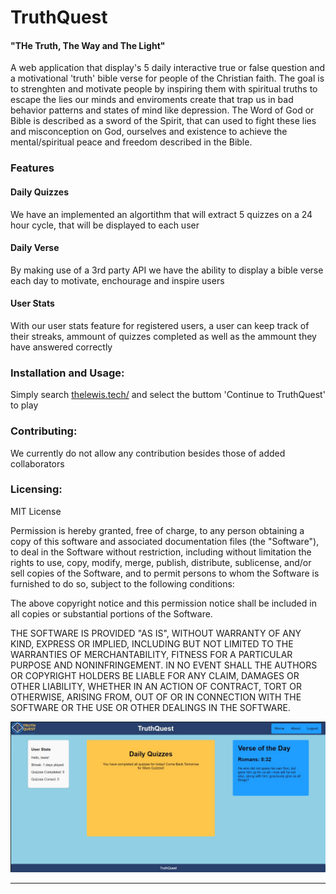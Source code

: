 # TruthQuest
#### "THe Truth, The Way and The Light"
A web application that display's 5 daily interactive true or false question and a motivational 'truth' bible verse for people of the Christian faith. The goal is to strenghten and motivate people by inspiring them with spiritual truths to escape the lies our minds and enviroments create that trap us in bad behavior patterns and states of mind like depression. The Word of God or Bible is described as a sword of the Spirit, that can used to fight these lies and misconception on God, ourselves and existence to achieve the mental/spiritual peace and freedom described in the Bible.

### Features
#### Daily Quizzes
We have an implemented an algortithm that will extract 5 quizzes on a 24 hour cycle, that will be displayed to each user

#### Daily Verse
By making use of a 3rd party API we have the ability to display a bible verse each day to motivate, enchourage and inspire users

#### User Stats
With our user stats feature for registered users, a user can keep track of their streaks, ammount of quizzes completed as well as the ammount they have answered correctly

### Installation and Usage:
Simply search [thelewis.tech/](http://thelewis.tech) and select the buttom 'Continue to TruthQuest' to play

### Contributing:
We currently do not allow any contribution besides those of added collaborators

### Licensing:
MIT License

Permission is hereby granted, free of charge, to any person obtaining a copy
of this software and associated documentation files (the "Software"), to deal
in the Software without restriction, including without limitation the rights
to use, copy, modify, merge, publish, distribute, sublicense, and/or sell
copies of the Software, and to permit persons to whom the Software is
furnished to do so, subject to the following conditions:

The above copyright notice and this permission notice shall be included in all
copies or substantial portions of the Software.

THE SOFTWARE IS PROVIDED "AS IS", WITHOUT WARRANTY OF ANY KIND, EXPRESS OR
IMPLIED, INCLUDING BUT NOT LIMITED TO THE WARRANTIES OF MERCHANTABILITY,
FITNESS FOR A PARTICULAR PURPOSE AND NONINFRINGEMENT. IN NO EVENT SHALL THE
AUTHORS OR COPYRIGHT HOLDERS BE LIABLE FOR ANY CLAIM, DAMAGES OR OTHER
LIABILITY, WHETHER IN AN ACTION OF CONTRACT, TORT OR OTHERWISE, ARISING FROM,
OUT OF OR IN CONNECTION WITH THE SOFTWARE OR THE USE OR OTHER DEALINGS IN THE
SOFTWARE.

![Image](web_flask/static/css/Image/TruthQuest.jpg)

---
